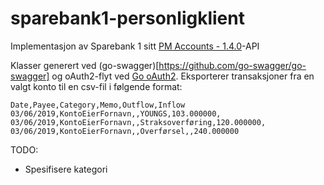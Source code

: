 # sparebank1-personligklient

Implementasjon av Sparebank 1 sitt [PM Accounts - 1.4.0](https://developersparebank1.no/index.php?option=com_apiportal&view=apitester&usage=api&tab=tests&apiName=PM%20Accounts&apiId=21670ee3-3524-47bd-b450-690c9c23b0de&menuId=147&managerId=1&apiVersion=1.4.0)-API

Klasser generert ved (go-swagger)[https://github.com/go-swagger/go-swagger] og oAuth2-flyt ved [Go oAuth2](https://github.com/golang/oauth2).
Eksporterer transaksjoner fra en valgt konto til en csv-fil i følgende format:
```
Date,Payee,Category,Memo,Outflow,Inflow
03/06/2019,KontoEierFornavn,,YOUNGS,103.000000,
03/06/2019,KontoEierFornavn,,Straksoverføring,120.000000,
03/06/2019,KontoEierFornavn,,Overførsel,,240.000000
```


TODO:
- Spesifisere kategori 
